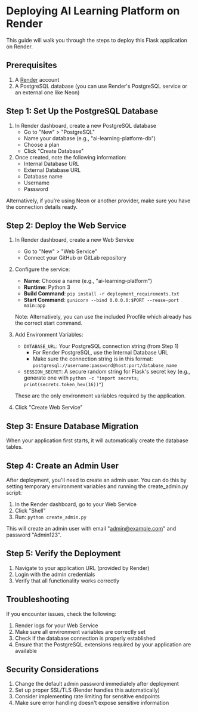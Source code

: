 # Deploying AI Learning Platform on Render

This guide will walk you through the steps to deploy this Flask application on Render.

## Prerequisites

1. A [Render](https://render.com/) account
2. A PostgreSQL database (you can use Render's PostgreSQL service or an external one like Neon)

## Step 1: Set Up the PostgreSQL Database

1. In Render dashboard, create a new PostgreSQL database
   - Go to "New" > "PostgreSQL"
   - Name your database (e.g., "ai-learning-platform-db")
   - Choose a plan
   - Click "Create Database"
2. Once created, note the following information:
   - Internal Database URL
   - External Database URL
   - Database name
   - Username
   - Password

Alternatively, if you're using Neon or another provider, make sure you have the connection details ready.

## Step 2: Deploy the Web Service

1. In Render dashboard, create a new Web Service
   - Go to "New" > "Web Service"
   - Connect your GitHub or GitLab repository
2. Configure the service:
   - **Name**: Choose a name (e.g., "ai-learning-platform")
   - **Runtime**: Python 3
   - **Build Command**: `pip install -r deployment_requirements.txt`
   - **Start Command**: `gunicorn --bind 0.0.0.0:$PORT --reuse-port main:app`

   Note: Alternatively, you can use the included Procfile which already has the correct start command.

3. Add Environment Variables:
   - `DATABASE_URL`: Your PostgreSQL connection string (from Step 1)
     - For Render PostgreSQL, use the Internal Database URL
     - Make sure the connection string is in this format: `postgresql://username:password@host:port/database_name`
   - `SESSION_SECRET`: A secure random string for Flask's secret key (e.g., generate one with `python -c "import secrets; print(secrets.token_hex(16))"`)

   These are the only environment variables required by the application.

4. Click "Create Web Service"

## Step 3: Ensure Database Migration

When your application first starts, it will automatically create the database tables.

## Step 4: Create an Admin User

After deployment, you'll need to create an admin user. You can do this by setting temporary environment variables and running the create_admin.py script:

1. In the Render dashboard, go to your Web Service
2. Click "Shell"
3. Run: `python create_admin.py`

This will create an admin user with email "admin@example.com" and password "Admin123".

## Step 5: Verify the Deployment

1. Navigate to your application URL (provided by Render)
2. Login with the admin credentials
3. Verify that all functionality works correctly

## Troubleshooting

If you encounter issues, check the following:

1. Render logs for your Web Service
2. Make sure all environment variables are correctly set
3. Check if the database connection is properly established
4. Ensure that the PostgreSQL extensions required by your application are available

## Security Considerations

1. Change the default admin password immediately after deployment
2. Set up proper SSL/TLS (Render handles this automatically)
3. Consider implementing rate limiting for sensitive endpoints
4. Make sure error handling doesn't expose sensitive information